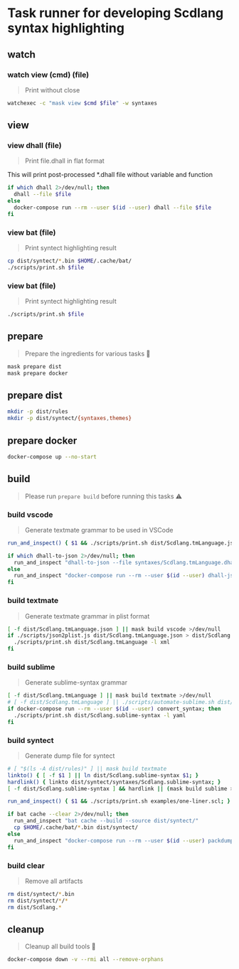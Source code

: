 # Task runner for developing Scdlang syntax highlighting

## watch
### watch view (cmd) (file)
> Print without close

```sh
watchexec -c "mask view $cmd $file" -w syntaxes
```

## view

### view dhall (file)
> Print file.dhall in flat format

This will print post-processed *.dhall file without variable and function

```sh
if which dhall 2>/dev/null; then
  dhall --file $file
else
  docker-compose run --rm --user $(id --user) dhall --file $file
fi
```

### view bat (file)
> Print syntect highlighting result

```sh
cp dist/syntect/*.bin $HOME/.cache/bat/
./scripts/print.sh $file
```

### view bat (file)
> Print syntect highlighting result

```sh
./scripts/print.sh $file
```

## prepare
> Prepare the ingredients for various tasks 🍳

```sh
mask prepare dist
mask prepare docker
```

## prepare dist
```sh
mkdir -p dist/rules
mkdir -p dist/syntect/{syntaxes,themes}
```

## prepare docker
```sh
docker-compose up --no-start
```

<!--TODO: ## prepare import @wait-for https://github.com/dhall-lang/dhall-haskell/issues/1356-->

## build
> Please run `prepare build` before running this tasks ⚠

### build vscode
> Generate textmate grammar to be used in VSCode

```sh
run_and_inspect() { $1 && ./scripts/print.sh dist/Scdlang.tmLanguage.json; }

if which dhall-to-json 2>/dev/null; then
  run_and_inspect "dhall-to-json --file syntaxes/Scdlang.tmLanguage.dhall --pretty --output dist/Scdlang.tmLanguage.json --omitEmpty"
else
  run_and_inspect "docker-compose run --rm --user $(id --user) dhall-json"
fi
```

### build textmate
> Generate textmate grammar in plist format

```sh
[ -f dist/Scdlang.tmLanguage.json ] || mask build vscode >/dev/null
if ./scripts/json2plist.js dist/Scdlang.tmLanguage.json > dist/Scdlang.tmLanguage; then
  ./scripts/print.sh dist/Scdlang.tmLanguage -l xml
fi
```

### build sublime
> Generate sublime-syntax grammar

```sh
[ -f dist/Scdlang.tmLanguage ] || mask build textmate >/dev/null
# [ -f dist/Scdlang.tmLanguage ] || ./scripts/automate-sublime.sh dist/Scdlang.tmLanguage dist/Scdlang.sublime-syntax
if docker-compose run --rm --user $(id --user) convert_syntax; then
  ./scripts/print.sh dist/Scdlang.sublime-syntax -l yaml
fi
```

### build syntect
> Generate dump file for syntect

```sh
# [ "$(ls -A dist/rules)" ] || mask build textmate
linkto() { [ -f $1 ] || ln dist/Scdlang.sublime-syntax $1; }
hardlink() { linkto dist/syntect/syntaxes/Scdlang.sublime-syntax; }
[ -f dist/Scdlang.sublime-syntax ] && hardlink || (mask build sublime >/dev/null; hardlink)

run_and_inspect() { $1 && ./scripts/print.sh examples/one-liner.scl; }

if bat cache --clear 2>/dev/null; then
  run_and_inspect "bat cache --build --source dist/syntect/"
  cp $HOME/.cache/bat/*.bin dist/syntect/
else
  run_and_inspect "docker-compose run --rm --user $(id --user) packdump"
fi
```

### build clear
> Remove all artifacts

```sh
rm dist/syntect/*.bin
rm dist/syntect/*/*
rm dist/Scdlang.*
```

## cleanup
> Cleanup all build tools 🧹

```sh
docker-compose down -v --rmi all --remove-orphans
```